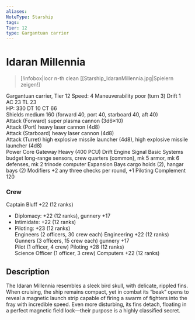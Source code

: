 ```yaml
---
aliases: 
NoteType: Starship
tags: 
Tier: 12
type: Gargantuan carrier  
---
```


# Idaran Millennia

> [!infobox|locr n-th clean
>  [[Starship_IdaranMillennia.jpg|Spielern zeigen!]
> 
Gargantuan carrier, Tier 12
Speed: 4
Maneuverability poor (turn 3)
Drift 1  
AC 23
TL 23  
HP: 330
DT 10
CT 66  
Shields medium 160 (forward 40, port 40, starboard 40, aft 40)  
Attack (Forward) super plasma cannon (3d6×10)  
Attack (Port) heavy laser cannon (4d8)  
Attack (Starboard) heavy laser cannon (4d8)  
Attack (Turret) high explosive missile launcher (4d8), high explosive missile launcher (4d8)  
Power Core Gateway Heavy (400 PCU)
Drift Engine Signal Basic
Systems budget long-range sensors, crew quarters (common), mk 5 armor, mk 6 defenses, mk 2 trinode computer
Expansion Bays cargo holds (2), hangar bays (2)
Modifiers +2 any three checks per round, +1 Piloting
Complement 120

### Crew

Captain Bluff +22 (12 ranks)
  - Diplomacy: +22 (12 ranks), gunnery +17
  - Intimidate: +22 (12 ranks)
  - Piloting: +23 (12 ranks)  
Engineers (2 officers, 30 crew each) Engineering +22 (12 ranks)  
Gunners (3 officers, 15 crew each) gunnery +17  
Pilot (1 officer, 4 crew) Piloting +28 (12 ranks)  
Science Officer (1 officer, 3 crew) Computers +22 (12 ranks)

## Description

The Idaran Millennia resembles a sleek bird skull, with delicate, rippled fins. When cruising, the ship remains compact, yet in combat its “beak” opens to reveal a magnetic launch strip capable of firing a swarm of fighters into the fray with incredible speed. Even more disturbing, its fins detach, floating in a perfect magnetic field lock—their purpose is a highly classified secret.

